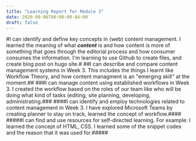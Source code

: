 ```yaml
---
title: "Learning Report for Module 3"
date: 2020-09-06T00:00:00-04:00
draft: false
---
```

#I can identify and define key concepts in (web) content management. I learned the meaning of what ***content*** is and how content is more of something that goes through the editorial process and how consumer consumes the information. I'm learning to use Github to create files, and create blog post on hugo site.#
##I can describe and compare content management systems in Week 3. This includes the things I learnt like Workflow Theory, and how content managment is an "emerging skill" at the moment.##
###I can manage content using established workflows in Week 3. I created the workflow based on the roles of our team like who will be doing what kind of tasks (editing, site planning, developing, administrating.###
####I can identify and employ technologies related to content management in Week 3. I have explored Microsoft Teams by creating planner to stay on track, learned the concept of workflow.####   
#####I can find and use resources for self-directed learning. For example: I learned the concept of HTML, CSS. I learned some of the snippet codes and the reason that it was used for.#####
